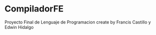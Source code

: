 # CompiladorFE
Proyecto Final de Lenguaje de Programacion
create by Francis Castillo y Edwin Hidalgo
